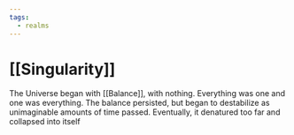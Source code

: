 ```yaml
---
tags:
  - realms
---
```

# [[Singularity]]
The Universe began with [[Balance]], with nothing. Everything was one and one was everything. The balance persisted, but began to destabilize as unimaginable amounts of time passed.
Eventually, it denatured too far and collapsed into itself
